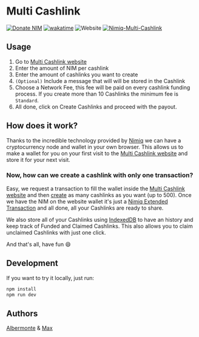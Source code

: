 # Multi Cashlink

[![Donate NIM](https://www.nimiq.com/accept-donations/img/donationBtnImg/orange-small.svg)](https://wallet.nimiq.com/nimiq:NQ65GS91H8CSQFAN1EVSUK3GX7PLL9N1X4KC)
[![wakatime](https://wakatime.com/badge/github/Albermonte/Nimiq-Multi-Cashlink.svg)](https://wakatime.com/badge/github/Albermonte/Nimiq-Multi-Cashlink)
![Website](https://img.shields.io/website?down_message=Offline&up_message=Online&url=https%3A%2F%2Fcashlinks.shortnim.me%2F)
[![Nimiq-Multi-Cashlink](https://img.shields.io/endpoint?url=https://dashboard.cypress.io/badge/simple/8wbmgj/main&style=flat)](https://dashboard.cypress.io/projects/8wbmgj/runs)

## Usage

1. Go to [Multi Cashlink website](https://cashlinks.shortnim.me/)
2. Enter the amount of NIM per cashlink
3. Enter the amount of cashlinks you want to create
4. `(Optional)` Include a message that will will be stored in the Cashlink
5. Choose a Network Fee, this fee will be paid on every cashlink funding process.
   If you create more than 10 Cashlinks the minimum fee is `Standard`.
6. All done, click on Create Cashlinks and proceed with the payout.

## How does it work?

Thanks to the incredible technology provided by [Nimiq](https://www.nimiq.com/) we can have a cryptocurrency node and wallet in your own browser. This allows us to make a wallet for you on your first visit to the [Multi Cashlink website](https://cashlinks.shortnim.me/) and store it for your next visit.

### Now, how can we create a cashlink with only one transaction?

Easy, we request a transaction to fill the wallet inside the [Multi Cashlink website](https://cashlinks.shortnim.me/) and then [create](https://github.com/Albermonte/Nimiq-Multi-Cashlink/blob/740887e6250edfce7a5d55fb03086b65ecab6068/src/services/Nimiq.ts#L115) as many cashlinks as you want (up to 500).
Once we have the NIM on the website wallet it's just a [Nimiq Extended Transaction](https://github.com/Albermonte/Nimiq-Multi-Cashlink/blob/740887e6250edfce7a5d55fb03086b65ecab6068/src/services/Nimiq.ts#L157) and all done, all your Cashlinks are ready to share.

We also store all of your Cashlinks using [IndexedDB](https://developer.mozilla.org/es/docs/Web/API/IndexedDB_API) to have an history and keep track of Funded and Claimed Cashlinks. This also allows you to claim unclaimed Cashlinks with just one click.

And that's all, have fun 😄

## Development

If you want to try it locally, just run:

```bash
npm install
npm run dev
```

## Authors

[Albermonte](https://github.com/Albermonte) & [Max](https://github.com/onmax)
